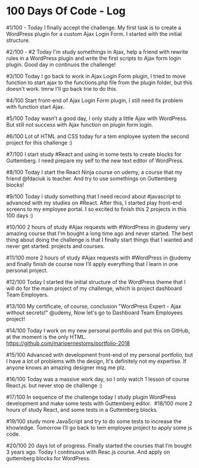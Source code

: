 # 100 Days Of Code - Log

#1/100 - Today I finally accept the challenge. My first task is to create a WordPress plugin for a custom Ajax Login Form. I started with the initial structure.

#2/100 - #2 Today I'm study somethings in Ajax, help a friend with rewrite rules in a WordPress plugin and write the first scripts to Ajax form login plugin. Good day in continuos the challenge!

#3/100 Today I go back to work in Ajax Login Form plugin, I tried to move function to start ajax to the functions.php file from the plugin folder, but this doesn't work. tmrw I'll go back trie to do this.

‪#4/100 Start front-end of Ajax Login Form plugin, I still need fix problem with function start Ajax. ‬

#5/100 Today wasn’t a good day, I only study a little Ajax with WordPress. But still not success with Ajax function on plugin form login.

‪#6/100 Lot of HTML and CSS today for a tem enployee system the second project for this challenge :)‬

‪#7/100 I start study #React and using in some tests to create blocks for Guttemberg. I need prepare my self to the new text editor of WordPress.‬

‪#8/100 Today I start the React Ninja course on udemy, a course that my friend @fdaciuk is teacher. And try to use somethings on Guttemberg blocks!‬

#9/100 Today I study something that I need record about #javascript to advanced with my studies on #React. After this, I started play front-end screens to my employee portal. I so excited to finish this 2 projects in this 100 days :)

#10/100 2 hours of study #Ajax requests with #WordPress in @udemy very amazing course that I'm bought a long time ago and never started. The best thing about doing the challenge is that I finally start things that I wanted and never get started. projects and courses.

‪#11/100 more 2 hours of study #Ajax requests with #WordPress in @udemy and finally finish de course now I’ll apply everything that I learn in one personal project.‬

#12/100 Today I started the initial structure of the WordPress theme that I will do for the main project of my challenge, which is project dashboard Team Employers. 

#13/100 My certificate, of course, conclusion "WordPress Expert - Ajax without secrets!" @udemy, Now let's go to Dashboard Team Employees project!

#14/100 Today I work on my new personal portfolio and put this on GitHub, at the moment is the only HTML. https://github.com/marioernestoms/portfolio-2018

#15/100 Advanced with development front-end of my personal portfolio, but I have a lot of problems with the design, It's definitely not my expertise. If anyone knows an amazing designer msg me plz.

#16/100 Today was a massive work day, so I only watch 1 lesson of course React.js. but never stop de challenge :)

‪#17/100 In sequence of the challenge today I study plugin WordPress development and make some tests with Guttemberg editor.‬
‪
#18/100 more 2 hours of study React, and some tests in a Guttemberg blocks.‬

#19/100 study more JavaScript and try to do some tests to increase the khowledge. Tomorrow I’ll go back to tem employee project to apply some js code.

#20/100 20 days lot of progress. Finally started the courses that I’m bought 3  years ago. Today I continuous with Reac.js course. And apply on guttemberg blocks for WordPress. ‬

